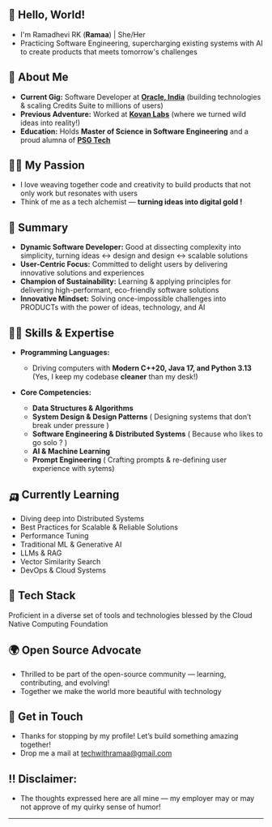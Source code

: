 ## 🐼 Hello, World! 

- I'm Ramadhevi RK (**Ramaa**) | She/Her
- Practicing Software Engineering, supercharging existing systems with AI to create products that meets tomorrow's challenges

## 🥑 About Me

- **Current Gig:** Software Developer at **[Oracle, India](https://oracle.com)** (building technologies & scaling Credits Suite to millions of users)
- **Previous Adventure:** Worked at **[Kovan Labs](https://kovanlabs.com)**  (where we turned wild ideas into reality!)  
- **Education:** Holds **Master of Science in Software Engineering** and a proud alumna of **[PSG Tech](https://www.psgtech.edu/department_page.php)**

## 🏄‍♀️ My Passion

- I love weaving together code and creativity to build products that not only work but resonates with users
-  Think of me as a tech alchemist — **turning ideas into digital gold !**

## 🍁 Summary

- **Dynamic Software Developer:** Good at dissecting complexity into simplicity, turning ideas ↔ design and design ↔ scalable solutions
- **User-Centric Focus:** Committed to delight users by delivering innovative solutions and experiences
- **Champion of Sustainability:** Learning & applying principles for delivering high-performant, eco-friendly software solutions
- **Innovative Mindset:** Solving once-impossible challenges into PRODUCTs with the power of ideas, technology, and AI

## 🍋‍🟩 Skills & Expertise

- **Programming Languages:**  
  - Driving computers with **Modern C++20, Java 17, and Python 3.13** (Yes, I keep my codebase **cleaner** than my desk!)

- **Core Competencies:**  
  - **Data Structures & Algorithms** 
  - **System Design & Design Patterns** ( Designing systems that don’t break under pressure )  
  - **Software Engineering & Distributed Systems** ( Because who likes to go solo ? )  
  - **AI & Machine Learning** 
  - **Prompt Engineering** ( Crafting prompts & re-defining user experience with sytems)

## 🛺 Currently Learning

- Diving deep into Distributed Systems
- Best Practices for Scalable & Reliable Solutions
- Performance Tuning
- Traditional ML & Generative AI
- LLMs & RAG  
- Vector Similarity Search 
- DevOps & Cloud Systems

## 🪸 Tech Stack

Proficient in a diverse set of tools and technologies blessed by the Cloud Native Computing Foundation

## 🌍 Open Source Advocate

- Thrilled to be part of the open-source community — learning, contributing, and evolving!
- Together we make the world more beautiful with technology

## 🧃 Get in Touch

- Thanks for stopping by my profile! Let’s build something amazing together!
- Drop me a mail at [techwithramaa@gmail.com](mailto:techwithramaa@gmail.com)

## ‼️ **Disclaimer:**  
- The thoughts expressed here are all mine — my employer may or may not approve of my quirky sense of humor!

---


<!---
EngineeringWithRamaa/EngineeringWithRamaa is a ✨ special ✨ repository because its `README.md` (this file) appears on your GitHub profile.
You can click the Preview link to take a look at your changes.
--->
